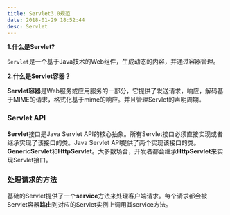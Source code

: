 ```yaml
---
title: Servlet3.0规范
date: 2018-01-29 18:52:44
desc: Servlet
---
```



**1.什么是Servlet?**

`Servlet`是一个基于Java技术的Web组件，生成动态的内容，并通过容器管理。

**2.什么是Servlet容器？**

**Servlet容器**是Web服务或应用服务的一部分，它提供了发送请求，响应，解码基于MIME的请求，格式化基于mime的响应。并且管理Servlet的声明周期。

<!-- more -->

### Servlet API

**Servlet**接口是Java Servlet API的核心抽象。所有Servlet接口必须直接实现或者继承实现了该接口的类。Java Servlet API提供了两个实现该接口的类。**GenericServlet**和**HttpServlet**。大多数场合，开发者都会继承**HttpServlet**来实现Servlet接口。



### 处理请求的方法

基础的Servlet提供了一个**service**方法来处理客户端请求。每个请求都会被Servlet容器**路由**到对应的Servlet实例上调用其service方法。





